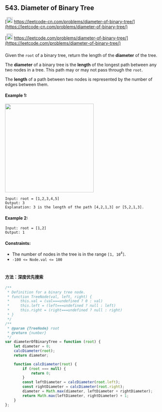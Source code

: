 ## 543. Diameter of Binary Tree

[<img src="https://static.leetcode-cn.com/cn-mono-assets/production/assets/logo-dark-cn.c42314a8.svg" height="20" /> https://leetcode-cn.com/problems/diameter-of-binary-tree/](https://leetcode-cn.com/problems/diameter-of-binary-tree/)

[<img src="https://assets.leetcode.com/static_assets/public/webpack_bundles/images/logo-dark.e99485d9b.svg" height="20"/> https://leetcode.com/problems/diameter-of-binary-tree/](https://leetcode.com/problems/diameter-of-binary-tree/)

###

Given the `root` of a binary tree, return the length of the **diameter** of the tree.

The **diameter** of a binary tree is the **length** of the longest path between any two nodes in a tree. This path may or may not pass through the `root`.

The **length** of a path between two nodes is represented by the number of edges between them.

#### Example 1:

<img src="https://assets.leetcode.com/uploads/2021/03/06/diamtree.jpg" width="292" />

```
Input: root = [1,2,3,4,5]
Output: 3
Explanation: 3 is the length of the path [4,2,1,3] or [5,2,1,3].
```

#### Example 2:

```
Input: root = [1,2]
Output: 1
```

#### Constraints:

-   The number of nodes in the tree is in the range `[1, 10`<sup>`4`</sup>`]`.
-   `-100 <= Node.val <= 100`

#

#### 方法：深度优先搜索

```js
/**
 * Definition for a binary tree node.
 * function TreeNode(val, left, right) {
 *     this.val = (val===undefined ? 0 : val)
 *     this.left = (left===undefined ? null : left)
 *     this.right = (right===undefined ? null : right)
 * }
 */
/**
 * @param {TreeNode} root
 * @return {number}
 */
var diameterOfBinaryTree = function (root) {
    let diameter = 0;
    calcDiameter(root);
    return diameter;

    function calcDiameter(root) {
        if (root === null) {
            return 0;
        }
        const leftDiameter = calcDiameter(root.left);
        const rightDiameter = calcDiameter(root.right);
        diameter = Math.max(diameter, leftDiameter + rightDiameter);
        return Math.max(leftDiameter, rightDiameter) + 1;
    }
};
```
